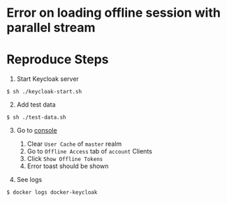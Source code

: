 # Error on loading offline session with parallel stream

# Reproduce Steps

1. Start Keycloak server

```
$ sh ./keycloak-start.sh
```

2. Add test data

```
$ sh ./test-data.sh
```

3. Go to [console](http://localhost:8080/auth/admin)
   1. Clear `User Cache` of `master` realm
   2. Go to `Offline Access` tab of `account` Clients
   3. Click `Show Offline Tokens`
   4. Error toast should be shown

4. See logs

```
$ docker logs docker-keycloak
```
